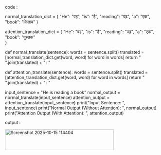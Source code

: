 code :

normal_translation_dict = {
    "He": "वह",
    "is": "है",
    "reading": "पढ़",
    "a": "एक",
    "book": "किताब"
}

attention_translation_dict = {
    "He": "वह",
    "is": "है",
    "reading": "पढ़",
    "a": "एक",
    "book": "पुस्तक"  
}

def normal_translate(sentence):
    words = sentence.split()
    translated = [normal_translation_dict.get(word, word) for word in words]
    return " ".join(translated) + "।"

def attention_translate(sentence):
    words = sentence.split()
    translated = [attention_translation_dict.get(word, word) for word in words]
    return " ".join(translated) + "।"

input_sentence = "He is reading a book"
normal_output = normal_translate(input_sentence)
attention_output = attention_translate(input_sentence)
print("Input Sentence: ", input_sentence)
print("Normal Output (Without Attention): ", normal_output)
print("Attention Output (With Attention): ", attention_output)

output :

<img width="357" height="68" alt="Screenshot 2025-10-15 114404" src="https://github.com/user-attachments/assets/f58cb6dc-a561-420a-8053-f6775f39dfa1" />
